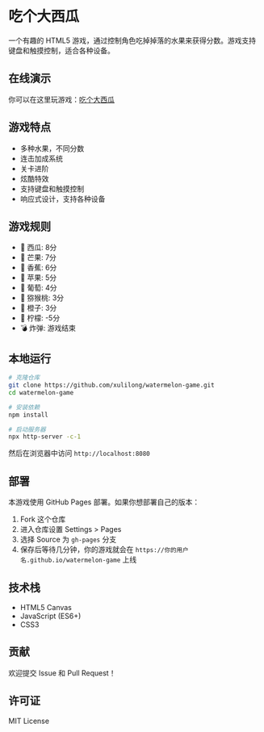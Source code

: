 # 吃个大西瓜

一个有趣的 HTML5 游戏，通过控制角色吃掉掉落的水果来获得分数。游戏支持键盘和触摸控制，适合各种设备。

## 在线演示

你可以在这里玩游戏：[吃个大西瓜](https://xulilong.github.io/watermelon-game)

## 游戏特点

- 多种水果，不同分数
- 连击加成系统
- 关卡进阶
- 炫酷特效
- 支持键盘和触摸控制
- 响应式设计，支持各种设备

## 游戏规则

- 🍉 西瓜: 8分
- 🥭 芒果: 7分
- 🍌 香蕉: 6分
- 🍎 苹果: 5分
- 🍇 葡萄: 4分
- 🥝 猕猴桃: 3分
- 🍊 橙子: 3分
- 🍋 柠檬: -5分
- 💣 炸弹: 游戏结束

## 本地运行

```bash
# 克隆仓库
git clone https://github.com/xulilong/watermelon-game.git
cd watermelon-game

# 安装依赖
npm install

# 启动服务器
npx http-server -c-1
```

然后在浏览器中访问 `http://localhost:8080`

## 部署

本游戏使用 GitHub Pages 部署。如果你想部署自己的版本：

1. Fork 这个仓库
2. 进入仓库设置 Settings > Pages
3. 选择 Source 为 `gh-pages` 分支
4. 保存后等待几分钟，你的游戏就会在 `https://你的用户名.github.io/watermelon-game` 上线

## 技术栈

- HTML5 Canvas
- JavaScript (ES6+)
- CSS3

## 贡献

欢迎提交 Issue 和 Pull Request！

## 许可证

MIT License 